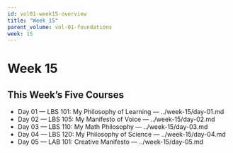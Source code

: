 ```yaml
---
id: vol01-week15-overview
title: "Week 15"
parent_volume: vol-01-foundations
week: 15
---
```


# Week 15

## This Week’s Five Courses
- Day 01 — LBS 101: My Philosophy of Learning — ../week-15/day-01.md
- Day 02 — LBS 105: My Manifesto of Voice — ../week-15/day-02.md
- Day 03 — LBS 110: My Math Philosophy — ../week-15/day-03.md
- Day 04 — LBS 120: My Philosophy of Science — ../week-15/day-04.md
- Day 05 — LAB 101: Creative Manifesto — ../week-15/day-05.md

